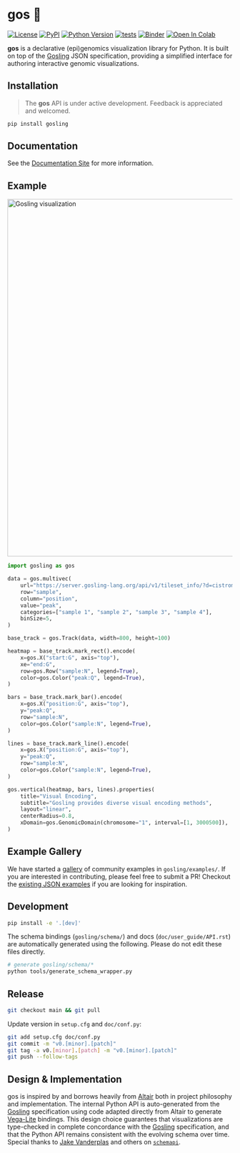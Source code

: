 # gos 🦆

[![License](https://img.shields.io/pypi/l/gosling.svg?color=green)](https://github.com/gosling-lang/gos/raw/main/LICENSE)
[![PyPI](https://img.shields.io/pypi/v/gosling.svg?color=green)](https://pypi.org/project/gosling)
[![Python Version](https://img.shields.io/pypi/pyversions/gosling.svg?color=green)](https://python.org)
[![tests](https://github.com/gosling-lang/gos/workflows/Test/badge.svg)](https://github.com/gosling-lang/gos/actions)
[![Binder](https://mybinder.org/badge_logo.svg)](https://mybinder.org/v2/gh/gosling-lang/gos/main?filepath=notebooks%2Fmultiple-coordinated-views.ipynb)
[![Open In Colab](https://colab.research.google.com/assets/colab-badge.svg)](https://colab.research.google.com/github/gosling-lang/gos/blob/main/notebooks/multiple-coordinated-views.ipynb)

**gos** is a declarative (epi)genomics visualization library for Python.
It is built on top of the [Gosling] JSON specification, providing a
simplified interface for authoring interactive genomic visualizations.



## Installation

> The **gos** API is under active development. Feedback is appreciated and welcomed.

```bash
pip install gosling
```

## Documentation

See the [Documentation Site](https://gosling-lang.github.io/gos) for more information.

## Example

<img src="https://github.com/gosling-lang/gos/raw/main/doc/_static/example.gif" alt="Gosling visualization" width="800" />

```python
import gosling as gos

data = gos.multivec(
    url="https://server.gosling-lang.org/api/v1/tileset_info/?d=cistrome-multivec",
    row="sample",
    column="position",
    value="peak",
    categories=["sample 1", "sample 2", "sample 3", "sample 4"],
    binSize=5,
)

base_track = gos.Track(data, width=800, height=100)

heatmap = base_track.mark_rect().encode(
    x=gos.X("start:G", axis="top"),
    xe="end:G",
    row=gos.Row("sample:N", legend=True),
    color=gos.Color("peak:Q", legend=True),
)

bars = base_track.mark_bar().encode(
    x=gos.X("position:G", axis="top"),
    y="peak:Q",
    row="sample:N",
    color=gos.Color("sample:N", legend=True),
)

lines = base_track.mark_line().encode(
    x=gos.X("position:G", axis="top"),
    y="peak:Q",
    row="sample:N",
    color=gos.Color("sample:N", legend=True),
)

gos.vertical(heatmap, bars, lines).properties(
    title="Visual Encoding",
    subtitle="Gosling provides diverse visual encoding methods",
    layout="linear",
    centerRadius=0.8,
    xDomain=gos.GenomicDomain(chromosome="1", interval=[1, 3000500]),
)
```

## Example Gallery

We have started a [gallery](https://gosling-lang.github.io/gos/gallery/index.html) of
community examples in `gosling/examples/`. If you are interested in contributing, please
feel free to submit a PR! Checkout the [existing JSON examples](http://gosling-lang.org/examples/)
if you are looking for inspiration.


## Development

```bash
pip install -e '.[dev]'
```

The schema bindings (`gosling/schema/`) and docs (`doc/user_guide/API.rst`) are 
automatically generated using the following. Please do not edit these
files directly.

```bash
# generate gosling/schema/*
python tools/generate_schema_wrapper.py
```

## Release

```bash
git checkout main && git pull
```

Update version in `setup.cfg` and `doc/conf.py`:

```bash
git add setup.cfg doc/conf.py
git commit -m "v0.[minor].[patch]"
git tag -a v0.[minor].[patch] -m "v0.[minor].[patch]"
git push --follow-tags
```

## Design & Implementation

gos is inspired by and borrows heavily from [Altair] both in project philosophy
and implementation. The internal Python API is auto-generated from the
[Gosling] specification using code adapted directly from Altair to generate
[Vega-Lite] bindings. This design choice guarantees that visualizations are
type-checked in complete concordance with the [Gosling] specification, and that
the Python API remains consistent with the evolving schema over time. Special thanks to
[Jake Vanderplas](https://github.com/jakevdp) and others on
[`schemapi`](https://github.com/altair-viz/altair/tree/master/tools/schemapi).

[Gosling]: https://github.com/gosling-lang/gosling.js
[Altair]: https://github.com/altair-viz/altair
[Vega-Lite]: https://github.com/vega/vega-lite
